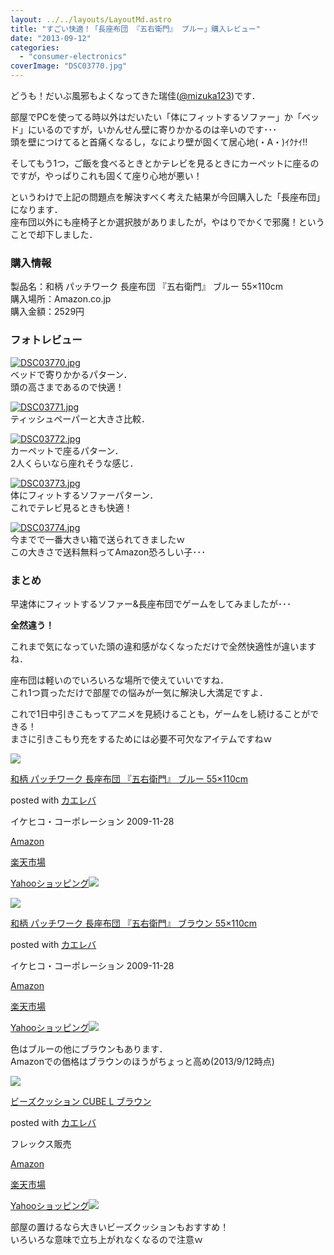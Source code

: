 ```yaml
---
layout: ../../layouts/LayoutMd.astro
title: "すごい快適！「長座布団 『五右衛門』 ブルー」購入レビュー"
date: "2013-09-12"
categories: 
  - "consumer-electronics"
coverImage: "DSC03770.jpg"
---
```


どうも！だいぶ風邪もよくなってきた瑞佳([@mizuka123](https://twitter.com/mizuka123))です．

部屋でPCを使ってる時以外はだいたい「体にフィットするソファー」か「ベッド」にいるのですが，いかんせん壁に寄りかかるのは辛いのです･･･  
頭を壁につけてると首痛くなるし，なにより壁が固くて居心地(・A・)ｲｸﾅｲ!!

そしてもう1つ，ご飯を食べるときとかテレビを見るときにカーペットに座るのですが，やっぱりこれも固くて座り心地が悪い！

というわけで上記の問題点を解決すべく考えた結果が今回購入した「長座布団」になります．  
座布団以外にも座椅子とか選択肢がありましたが，やはりでかくで邪魔！ということで却下しました．

### 購入情報

製品名：和柄 パッチワーク 長座布団 『五右衛門』 ブルー 55×110cm  
購入場所：Amazon.co.jp  
購入金額：2529円

### フォトレビュー

[![DSC03770.jpg](images/9729124198_cfc3d759f7_b.jpg)](http://www.flickr.com/photos/67522130@N08/9729124198/ "DSC03770.jpg")  
ベッドで寄りかかるパターン．  
頭の高さまであるので快適！

[![DSC03771.jpg](images/9725894179_e386b8bd27_b.jpg)](http://www.flickr.com/photos/67522130@N08/9725894179/ "DSC03771.jpg")  
ティッシュペーパーと大きさ比較．

[![DSC03772.jpg](images/9725895015_652d4f830a_b.jpg)](http://www.flickr.com/photos/67522130@N08/9725895015/ "DSC03772.jpg")  
カーペットで座るパターン．  
2人くらいなら座れそうな感じ．

[![DSC03773.jpg](images/9725895807_6e8f6977cd_b.jpg)](http://www.flickr.com/photos/67522130@N08/9725895807/ "DSC03773.jpg")  
体にフィットするソファーパターン．  
これでテレビ見るときも快適！

[![DSC03774.jpg](images/9725896473_29f6591926_b.jpg)](http://www.flickr.com/photos/67522130@N08/9725896473/ "DSC03774.jpg")  
今までで一番大きい箱で送られてきましたｗ  
この大きさで送料無料ってAmazon恐ろしい子･･･

### まとめ

早速体にフィットするソファー&長座布団でゲームをしてみましたが･･･

**全然違う！**

これまで気になっていた頭の違和感がなくなっただけで全然快適性が違いますね．

座布団は軽いのでいろいろな場所で使えていいですね．  
これ1つ買っただけで部屋での悩みが一気に解決し大満足ですよ．

これで1日中引きこもってアニメを見続けることも，ゲームをし続けることができる！  
まさに引きこもり充をするためには必要不可欠なアイテムですねｗ

[![](images/51Ir%2B-gSksL._SL160_.jpg)](https://www.amazon.co.jp/exec/obidos/ASIN/B001515QXY/mizuka123-22/ref=nosim/)

[和柄 パッチワーク 長座布団 『五右衛門』 ブルー 55×110cm](https://www.amazon.co.jp/exec/obidos/ASIN/B001515QXY/mizuka123-22/ref=nosim/)

posted with [カエレバ](http://kaereba.com)

イケヒコ・コーポレーション 2009-11-28

[Amazon](http://www.amazon.co.jp/gp/search?keywords=%83p%83b%83%60%83%8F%81%5B%83N%20%8C%DC%89E%89q%96%E5&__mk_ja_JP=%83J%83%5E%83J%83i&tag=mizuka123-22 "アマゾン")

[楽天市場](http://hb.afl.rakuten.co.jp/hgc/032b53ee.4b34c5ee.0f4a541e.f440145e/?pc=http%3A%2F%2Fsearch.rakuten.co.jp%2Fsearch%2Fmall%2F%25E3%2583%2591%25E3%2583%2583%25E3%2583%2581%25E3%2583%25AF%25E3%2583%25BC%25E3%2582%25AF%2520%25E4%25BA%2594%25E5%258F%25B3%25E8%25A1%259B%25E9%2596%2580%2F-%2Ff.1-p.1-s.1-sf.0-st.A-v.2%3Fx%3D0%26scid%3Daf_ich_link_urltxt%26m%3Dhttp%3A%2F%2Fm.rakuten.co.jp%2F "楽天市場")

[Yahooショッピング![](//ad.jp.ap.valuecommerce.com/servlet/gifbanner?sid=3066752&pid=881990642)](//ck.jp.ap.valuecommerce.com/servlet/referral?sid=3066752&pid=881990642&vc_url=http%3A%2F%2Fshopping.search.yahoo.co.jp%2Fsearch%3FuIv%3Don%26ei%3DUTF-8%26tab_ex%3Dcommerce%26slider%3D0%26va%3D%25E3%2583%2591%25E3%2583%2583%25E3%2583%2581%25E3%2583%25AF%25E3%2583%25BC%25E3%2582%25AF%2520%25E4%25BA%2594%25E5%258F%25B3%25E8%25A1%259B%25E9%2596%2580 "Yahooショッピング")

[![](images/31pbwFfWcfL._SL160_.jpg)](https://www.amazon.co.jp/exec/obidos/ASIN/B001511YR6/mizuka123-22/ref=nosim/)

[和柄 パッチワーク 長座布団 『五右衛門』 ブラウン 55×110cm](https://www.amazon.co.jp/exec/obidos/ASIN/B001511YR6/mizuka123-22/ref=nosim/)

posted with [カエレバ](http://kaereba.com)

イケヒコ・コーポレーション 2009-11-28

[Amazon](http://www.amazon.co.jp/gp/search?keywords=%83p%83b%83%60%83%8F%81%5B%83N%20%8C%DC%89E%89q%96%E5&__mk_ja_JP=%83J%83%5E%83J%83i&tag=mizuka123-22 "アマゾン")

[楽天市場](http://hb.afl.rakuten.co.jp/hgc/032b53ee.4b34c5ee.0f4a541e.f440145e/?pc=http%3A%2F%2Fsearch.rakuten.co.jp%2Fsearch%2Fmall%2F%25E3%2583%2591%25E3%2583%2583%25E3%2583%2581%25E3%2583%25AF%25E3%2583%25BC%25E3%2582%25AF%2520%25E4%25BA%2594%25E5%258F%25B3%25E8%25A1%259B%25E9%2596%2580%2F-%2Ff.1-p.1-s.1-sf.0-st.A-v.2%3Fx%3D0%26scid%3Daf_ich_link_urltxt%26m%3Dhttp%3A%2F%2Fm.rakuten.co.jp%2F "楽天市場")

[Yahooショッピング![](//ad.jp.ap.valuecommerce.com/servlet/gifbanner?sid=3066752&pid=881990642)](//ck.jp.ap.valuecommerce.com/servlet/referral?sid=3066752&pid=881990642&vc_url=http%3A%2F%2Fshopping.search.yahoo.co.jp%2Fsearch%3FuIv%3Don%26ei%3DUTF-8%26tab_ex%3Dcommerce%26slider%3D0%26va%3D%25E3%2583%2591%25E3%2583%2583%25E3%2583%2581%25E3%2583%25AF%25E3%2583%25BC%25E3%2582%25AF%2520%25E4%25BA%2594%25E5%258F%25B3%25E8%25A1%259B%25E9%2596%2580 "Yahooショッピング")

色はブルーの他にブラウンもあります．  
Amazonでの価格はブラウンのほうがちょっと高め(2013/9/12時点)

[![](images/412-jbeLHYL._SL160_.jpg)](https://www.amazon.co.jp/exec/obidos/ASIN/B004G8P2Z0/mizuka123-22/ref=nosim/)

[ビーズクッション CUBE L ブラウン](https://www.amazon.co.jp/exec/obidos/ASIN/B004G8P2Z0/mizuka123-22/ref=nosim/)

posted with [カエレバ](http://kaereba.com)

フレックス販売

[Amazon](http://www.amazon.co.jp/gp/search?keywords=CUBE%20L%20%83r%81%5B%83Y%83N%83b%83V%83%87%83%93&__mk_ja_JP=%83J%83%5E%83J%83i&tag=mizuka123-22 "アマゾン")

[楽天市場](http://hb.afl.rakuten.co.jp/hgc/032b53ee.4b34c5ee.0f4a541e.f440145e/?pc=http%3A%2F%2Fsearch.rakuten.co.jp%2Fsearch%2Fmall%2FCUBE%2520L%2520%25E3%2583%2593%25E3%2583%25BC%25E3%2582%25BA%25E3%2582%25AF%25E3%2583%2583%25E3%2582%25B7%25E3%2583%25A7%25E3%2583%25B3%2F-%2Ff.1-p.1-s.1-sf.0-st.A-v.2%3Fx%3D0%26scid%3Daf_ich_link_urltxt%26m%3Dhttp%3A%2F%2Fm.rakuten.co.jp%2F "楽天市場")

[Yahooショッピング![](//ad.jp.ap.valuecommerce.com/servlet/gifbanner?sid=3066752&pid=881990642)](//ck.jp.ap.valuecommerce.com/servlet/referral?sid=3066752&pid=881990642&vc_url=http%3A%2F%2Fshopping.search.yahoo.co.jp%2Fsearch%3FuIv%3Don%26ei%3DUTF-8%26tab_ex%3Dcommerce%26slider%3D0%26va%3DCUBE%2520L%2520%25E3%2583%2593%25E3%2583%25BC%25E3%2582%25BA%25E3%2582%25AF%25E3%2583%2583%25E3%2582%25B7%25E3%2583%25A7%25E3%2583%25B3 "Yahooショッピング")

部屋の置けるなら大きいビーズクッションもおすすめ！  
いろいろな意味で立ち上がれなくなるので注意ｗ
